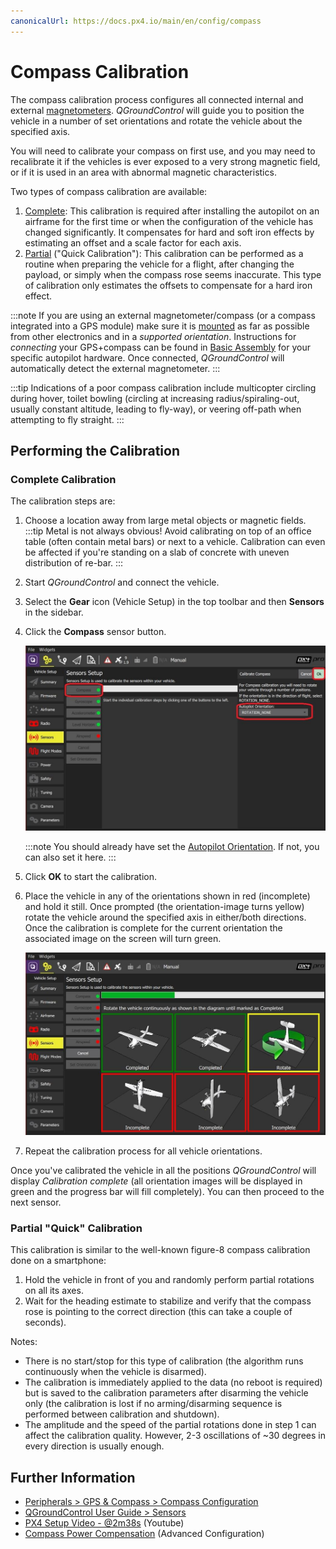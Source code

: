 ```yaml
---
canonicalUrl: https://docs.px4.io/main/en/config/compass
---
```


# Compass Calibration

The compass calibration process configures all connected internal and external [magnetometers](../gps_compass/README.md).
*QGroundControl* will guide you to position the vehicle in a number of set orientations and rotate the vehicle about the specified axis.

You will need to calibrate your compass on first use, and you may need to recalibrate it if the vehicles is ever exposed to a very strong magnetic field, or if it is used in an area with abnormal magnetic characteristics.

Two types of compass calibration are available:

1. [Complete](#complete-calibration): This calibration is required after installing the autopilot on an airframe for the first time or when the configuration of the vehicle has changed significantly.
   It compensates for hard and soft iron effects by estimating an offset and a scale factor for each axis.
1. [Partial](#partial-quick-calibration) ("Quick Calibration"): This calibration can be performed as a routine when preparing the vehicle for a flight, after changing the payload, or simply when the compass rose seems inaccurate.
  This type of calibration only estimates the offsets to compensate for a hard iron effect.

:::note
If you are using an external magnetometer/compass (or a compass integrated into a GPS module) make sure it is [mounted](../assembly/mount_gps_compass.md) as far as possible from other electronics and in a _supported orientation_.
Instructions for _connecting_ your GPS+compass can be found in [Basic Assembly](../assembly/README.md) for your specific autopilot hardware.
Once connected, *QGroundControl* will automatically detect the external magnetometer.
:::

:::tip
Indications of a poor compass calibration include multicopter circling during hover, toilet bowling (circling at increasing radius/spiraling-out, usually constant altitude, leading to fly-way), or veering off-path when attempting to fly straight.
:::

## Performing the Calibration 

### Complete Calibration

The calibration steps are:

1. Choose a location away from large metal objects or magnetic fields.
   :::tip
   Metal is not always obvious! Avoid calibrating on top of an office table (often contain metal bars) or next to a vehicle. 
   Calibration can even be affected if you're standing on a slab of concrete with uneven distribution of re-bar.
   :::
1. Start *QGroundControl* and connect the vehicle.
1. Select the **Gear** icon (Vehicle Setup) in the top toolbar and then **Sensors** in the sidebar.
1. Click the **Compass** sensor button.

   ![Select Compass calibration PX4](../../assets/qgc/setup/sensor/sensor_compass_select_px4.jpg)
   
   :::note
   You should already have set the [Autopilot Orientation](../config/flight_controller_orientation.md). If not, you can also set it here.
   :::
1. Click **OK** to start the calibration. 
1. Place the vehicle in any of the orientations shown in red (incomplete) and hold it still. Once prompted (the orientation-image turns yellow) rotate the vehicle around the specified axis in either/both directions. Once the calibration is complete for the current orientation the associated image on the screen will turn green.
 
   ![Compass calibration steps on PX4](../../assets/qgc/setup/sensor/sensor_compass_calibrate_px4.jpg)
   
1. Repeat the calibration process for all vehicle orientations.
   
Once you've calibrated the vehicle in all the positions *QGroundControl* will display *Calibration complete* (all orientation images will be displayed in green and the progress bar will fill completely). You can then proceed to the next sensor. 

### Partial "Quick" Calibration

This calibration is similar to the well-known figure-8 compass calibration done on a smartphone:

1. Hold the vehicle in front of you and randomly perform partial rotations on all its axes.
1. Wait for the heading estimate to stabilize and verify that the compass rose is pointing to the correct direction (this can take a couple of seconds).

Notes:

- There is no start/stop for this type of calibration (the algorithm runs continuously when the vehicle is disarmed).
- The calibration is immediately applied to the data (no reboot is required) but is saved to the calibration parameters after disarming the vehicle only (the calibration is lost if no arming/disarming sequence is performed between calibration and shutdown).
- The amplitude and the speed of the partial rotations done in step 1 can affect the calibration quality.
  However, 2-3 oscillations of ~30 degrees in every direction is usually enough.

## Further Information

* [Peripherals > GPS & Compass > Compass Configuration](../gps_compass/README.md#compass-configuration)
* [QGroundControl User Guide > Sensors](https://docs.qgroundcontrol.com/en/SetupView/sensors_px4.html#compass)
* [PX4 Setup Video - @2m38s](https://youtu.be/91VGmdSlbo4?t=2m38s) (Youtube)
* [Compass Power Compensation](../advanced_config/compass_power_compensation.md) (Advanced Configuration)
